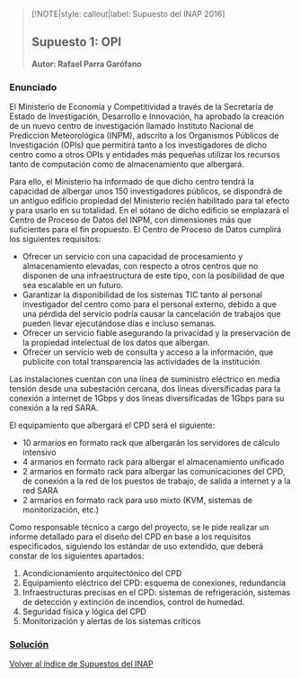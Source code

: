 > [!NOTE|style: callout|label: Supuesto del INAP 2016]
> ## Supuesto 1: OPI <!-- {docsify-ignore} -->
> **Autor: Rafael Parra Garófano**

### Enunciado

El Ministerio de Economía y Competitividad a través de la Secretaría de Estado de Investigación, Desarrollo e Innovación, ha aprobado la creación de un nuevo centro de investigación llamado Instituto Nacional de Predicción Meteorológica (INPM), adscrito a los Organismos Públicos de Investigación (OPIs) que permitirá tanto a los investigadores de dicho centro como a otros OPIs y entidades más pequeñas utilizar los recursos tanto de computación como de almacenamiento que albergará.

Para ello, el Ministerio ha informado de que dicho centro tendrá la capacidad de albergar unos 150 investigadores públicos, se dispondrá de un antiguo edificio propiedad del Ministerio recién habilitado para tal efecto y para usarlo en su totalidad. En el sótano de dicho edificio se emplazará el Centro de Proceso de Datos del INPM, con dimensiones más que suficientes para el fin propuesto. El Centro de Proceso de Datos cumplirá los siguientes requisitos:

- Ofrecer un servicio con una capacidad de procesamiento y almacenamiento elevadas, con respecto a otros centros que no disponen de una infraestructura de este tipo, con la posibilidad de que sea escalable en un futuro.
- Garantizar la disponibilidad de los sistemas TIC tanto al personal investigador del centro como para el personal externo, debido a que una pérdida del servicio podría causar la cancelación de trabajos que pueden llevar ejecutándose días e incluso semanas.
- Ofrecer un servicio fiable asegurando la privacidad y la preservación de la propiedad intelectual de los datos que albergan.
- Ofrecer un servicio web de consulta y acceso a la información, que publicite con total transparencia las actividades de la institución.

Las instalaciones cuentan con una línea de suministro eléctrico en media tensión desde una subestación cercana, dos líneas diversificadas para la conexión a internet de 1Gbps y dos líneas diversificadas de 1Gbps para su conexión a la red SARA.

El equipamiento que albergará el CPD será el siguiente:
- 10 armarios en formato rack que albergarán los servidores de cálculo intensivo
- 4 armarios en formato rack para albergar el almacenamiento unificado
- 2 armarios en formato rack para albergar las comunicaciones del CPD, de conexión a la red de los puestos de trabajo, de salida a internet y a la red SARA
- 2 armarios en formato rack para uso mixto (KVM, sistemas de monitorización, etc.)

Como responsable técnico a cargo del proyecto, se le pide realizar un informe detallado para el diseño del CPD en base a los requisitos especificados, siguiendo los estándar de uso extendido, que deberá constar de los siguientes apartados:
1. Acondicionamiento arquitectónico del CPD
2. Equipamiento eléctrico del CPD: esquema de conexiones, redundancia
3. Infraestructuras precisas en el CPD: sistemas de refrigeración, sistemas de detección y extinción de incendios, control de humedad.
4. Seguridad física y lógica del CPD
5. Monitorización y alertas de los sistemas críticos

<h3 class="my-2"><a href="https://pmoreno-rodriguez.github.io/opos_gsi/#/supuestos/inap/B4-01-sol.md">Solución</a></h3>

<a href="https://pmoreno-rodriguez.github.io/opos_gsi/#/supuestos/inap/indice.md" role="button" class="button">Volver al índice de Supuestos del INAP</a>
